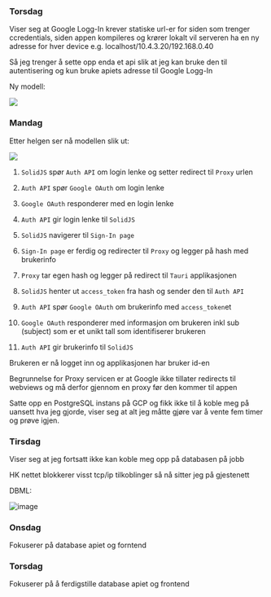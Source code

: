 ### Torsdag

Viser seg at Google Logg-In krever statiske url-er for siden som trenger ccredentials, siden appen kompileres og krører lokalt vil serveren ha en ny adresse for hver device e.g. localhost/10.4.3.20/192.168.0.40

Så jeg trenger å sette opp enda et api slik at jeg kan bruke den til autentisering og kun bruke apiets adresse til Google Logg-In

Ny modell:

[![](https://mermaid.ink/img/pako:eNpVUl1PgzAU_SvNfdIIc8CYgwcT9pFlRpMpPkmN6cYdI0I7SxudC__dwj7c-tDee3p6Tu_N3cFSpAghZJJt1uTxhfJKL_bJK9MyJ0l7vFNOzIqSWBR5-hAfcuRpG5y9mo7mJDHbgTFMxkyxBauQRPPZARwlV3NRqUxi_Px4fQAnSaTV-p_ValM-3k2FyAokcZ5xe8brBoyIbesK5YcSn8jJDZH4pbFStn1PhpQPzXVqbJs0OvJJIbKckwabUD65RMbG6ELznHbmdFJsLDJUt0oyXq2ELEljSL5zU8JJYNQwR2efGYIFJcqS5anp-a6pk4JaY4kUQhOmuGK6UBQorw2VaSXiLV9CqKRGC_TGCOE4Z6bVJYQrVlQG3TD-JkR5JJkUwh38QOh0Atf1fd_zgkHQ9Zy-BVuD9vodt-u4nuN43l3P873agt9WoNsZBI7bM2y_G_gD13ctwDRXQj7tp6QdlvoPCtyunA?type=png)](https://mermaid.live/edit#pako:eNpVUl1PgzAU_SvNfdIIc8CYgwcT9pFlRpMpPkmN6cYdI0I7SxudC__dwj7c-tDee3p6Tu_N3cFSpAghZJJt1uTxhfJKL_bJK9MyJ0l7vFNOzIqSWBR5-hAfcuRpG5y9mo7mJDHbgTFMxkyxBauQRPPZARwlV3NRqUxi_Px4fQAnSaTV-p_ValM-3k2FyAokcZ5xe8brBoyIbesK5YcSn8jJDZH4pbFStn1PhpQPzXVqbJs0OvJJIbKckwabUD65RMbG6ELznHbmdFJsLDJUt0oyXq2ELEljSL5zU8JJYNQwR2efGYIFJcqS5anp-a6pk4JaY4kUQhOmuGK6UBQorw2VaSXiLV9CqKRGC_TGCOE4Z6bVJYQrVlQG3TD-JkR5JJkUwh38QOh0Atf1fd_zgkHQ9Zy-BVuD9vodt-u4nuN43l3P873agt9WoNsZBI7bM2y_G_gD13ctwDRXQj7tp6QdlvoPCtyunA)

### Mandag

Etter helgen ser nå modellen slik ut:

[![](https://mermaid.ink/img/pako:eNpNUtuO2yAQ_ZURT61qe21sx7FVVXKu2mqrpnWfalYVuxAHKYYUg7pplH8v2KkUHmDOBWaAuaBXxTiqUKfp6QBP34kc7MsEflCrBbTj8kwkuFG3jToK9rm5YS7ZGNzt2i530Lrp5li0K2roCx041LvHG7ls3-3UYDrNm29P72_kuq2tOdy5Nu3DTqu3MyETMSYjcnXZKtUdOXz1_quntm0jOhk-SjjRjj97qoYwtAPXvwSDD6D5b8sHE4afYEHkwmnMVeVhPZk_hiEkEWQRzCNIXOS1NZHrUcERpBGUToknZTUlgHyCW1eCh7MJbojceFhMcHxAn8bn7bh5MJrKYa90D74K-CPctQXz1qW3Le_KW6AA9Vz3VDD3SRf_DgSZA-85QZULGd9TezQEEXl1VmqNas7yFVVGWx4ge3IH8ZWg7m96VO3pcXDsicqfSvX_TQ6i6oLeUJUWUYnxLJ4laZYUMU4CdEZVUiQRjhOM0zxLi1kaZ9cA_R0PiKN5meCsnJd5XOZznOMAcSaM0l-mthq76_oPqNW1Vg?type=png)](https://mermaid.live/edit#pako:eNpNUtuO2yAQ_ZURT61qe21sx7FVVXKu2mqrpnWfalYVuxAHKYYUg7pplH8v2KkUHmDOBWaAuaBXxTiqUKfp6QBP34kc7MsEflCrBbTj8kwkuFG3jToK9rm5YS7ZGNzt2i530Lrp5li0K2roCx041LvHG7ls3-3UYDrNm29P72_kuq2tOdy5Nu3DTqu3MyETMSYjcnXZKtUdOXz1_quntm0jOhk-SjjRjj97qoYwtAPXvwSDD6D5b8sHE4afYEHkwmnMVeVhPZk_hiEkEWQRzCNIXOS1NZHrUcERpBGUToknZTUlgHyCW1eCh7MJbojceFhMcHxAn8bn7bh5MJrKYa90D74K-CPctQXz1qW3Le_KW6AA9Vz3VDD3SRf_DgSZA-85QZULGd9TezQEEXl1VmqNas7yFVVGWx4ge3IH8ZWg7m96VO3pcXDsicqfSvX_TQ6i6oLeUJUWUYnxLJ4laZYUMU4CdEZVUiQRjhOM0zxLi1kaZ9cA_R0PiKN5meCsnJd5XOZznOMAcSaM0l-mthq76_oPqNW1Vg)

1. `SolidJS` spør `Auth API` om login lenke og setter redirect til `Proxy` urlen

2. `Auth API` spør `Google OAuth` om login lenke

3. `Google OAuth` responderer med en login lenke

4. `Auth API` gir login lenke til `SolidJS`

5. `SolidJS` navigerer til `Sign-In page`

6. `Sign-In page` er ferdig og redirecter til `Proxy` og legger på hash med brukerinfo

7. `Proxy` tar egen hash og legger på redirect til `Tauri` applikasjonen

8. `SolidJS` henter ut `access_token` fra hash og sender den til `Auth API`

9. `Auth API` spør `Google OAuth` om brukerinfo med `access_token`et

10. `Google OAuth` responderer med informasjon om brukeren inkl sub (subject) som er et unikt tall som identifiserer brukeren

11. `Auth API` gir brukerinfo til `SolidJS`

Brukeren er nå logget inn og applikasjonen har bruker id-en

Begrunnelse for Proxy servicen er at Google ikke tillater redirects til webviews og må derfor gjennom en proxy før den kommer til appen

Satte opp en PostgreSQL instans på GCP og fikk ikke til å koble meg på uansett hva jeg gjorde, viser seg at alt jeg måtte gjøre var å vente fem timer og prøve igjen.

### Tirsdag

Viser seg at jeg fortsatt ikke kan koble meg opp på databasen på jobb

HK nettet blokkerer visst tcp/ip tilkoblinger så nå sitter jeg på gjestenett

DBML:

![image](https://github.com/Lartrax/test-fagprove-1/assets/89910638/d70fe783-0450-4b1d-931c-1953637d4b75)

### Onsdag

Fokuserer på database apiet og forntend


### Torsdag

Fokuserer på å ferdigstille database apiet og frontend



